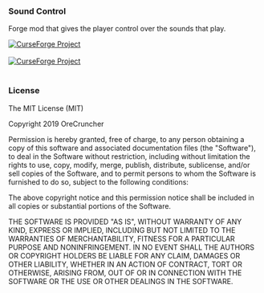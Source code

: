 ### Sound Control
Forge mod that gives the player control over the sounds that play.

<a href="https://minecraft.curseforge.com/projects/soundcontrol"><img src="http://cf.way2muchnoise.eu/versions/soundcontrol.svg" alt="CurseForge Project"/></a>
</br></br>
<a href="https://minecraft.curseforge.com/projects/soundcontrol"><img src="http://cf.way2muchnoise.eu/soundcontrol_downloads.svg" alt="CurseForge Project"/></a>
</br></br>

### License
The MIT License (MIT)

Copyright 2019 OreCruncher

Permission is hereby granted, free of charge, to any person obtaining a copy
of this software and associated documentation files (the "Software"), to deal
in the Software without restriction, including without limitation the rights
to use, copy, modify, merge, publish, distribute, sublicense, and/or sell
copies of the Software, and to permit persons to whom the Software is
furnished to do so, subject to the following conditions:

The above copyright notice and this permission notice shall be included in
all copies or substantial portions of the Software.

THE SOFTWARE IS PROVIDED "AS IS", WITHOUT WARRANTY OF ANY KIND, EXPRESS OR
IMPLIED, INCLUDING BUT NOT LIMITED TO THE WARRANTIES OF MERCHANTABILITY,
FITNESS FOR A PARTICULAR PURPOSE AND NONINFRINGEMENT. IN NO EVENT SHALL THE
AUTHORS OR COPYRIGHT HOLDERS BE LIABLE FOR ANY CLAIM, DAMAGES OR OTHER
LIABILITY, WHETHER IN AN ACTION OF CONTRACT, TORT OR OTHERWISE, ARISING FROM,
OUT OF OR IN CONNECTION WITH THE SOFTWARE OR THE USE OR OTHER DEALINGS IN
THE SOFTWARE.
